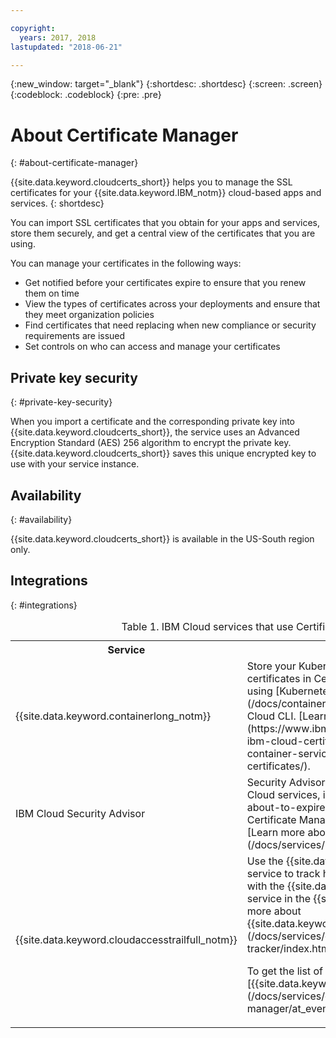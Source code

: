 ```yaml
---

copyright:
  years: 2017, 2018
lastupdated: "2018-06-21"

---
```

{:new_window: target="_blank"}
{:shortdesc: .shortdesc}
{:screen: .screen}
{:codeblock: .codeblock}
{:pre: .pre}

# About Certificate Manager
{: #about-certificate-manager}

{{site.data.keyword.cloudcerts_short}} helps you to manage the SSL certificates for your {{site.data.keyword.IBM_notm}} cloud-based apps and services.
{: shortdesc}

You can import SSL certificates that you obtain for your apps and services, store them securely, and get a central view of the certificates that you are using.

You can manage your certificates in the following ways:

* Get notified before your certificates expire to ensure that you renew them on time
* View the types of certificates across your deployments and ensure that they meet organization policies
* Find certificates that need replacing when new compliance or security requirements are issued
* Set controls on who can access and manage your certificates

## Private key security
{: #private-key-security}

When you import a certificate and the corresponding private key into {{site.data.keyword.cloudcerts_short}}, the service uses an Advanced Encryption Standard (AES) 256 algorithm to encrypt the private key. {{site.data.keyword.cloudcerts_short}} saves this unique encrypted key to use with your service instance.

## Availability
{: #availability}

{{site.data.keyword.cloudcerts_short}} is available in the US-South region only.

## Integrations
{: #integrations}
<table>
<caption> Table 1. IBM Cloud services that use Certificate Manager</caption>
  <tr>
    <th> Service </th>
    <th> Description </th>
  </tr>
  <tr>
    <td>{{site.data.keyword.containerlong_notm}}</td>
    <td>Store your Kubernetes cluster custom domain certificates in Certificate Manager, then deploy them using [Kubernetes Service plug-in commands](/docs/containers/cs_cli_reference.html) for the IBM Cloud CLI. [Learn more about this integration](https://www.ibm.com/blogs/bluemix/2018/01/use-ibm-cloud-certificate-manager-ibm-cloud-container-service-deploy-custom-domain-tls-certificates/).</td>
  </tr>
  <tr>
    <td>IBM Cloud Security Advisor</td>
    <td>Security Advisor centralizes the insights of IBM Cloud services, including indication of expired and about-to-expire certificates in instances of Certificate Manager in your IBM Cloud account. [Learn more about Security Advisor](/docs/services/security-advisor/index.html#index)</td>
  </tr><tr>
    <td>{{site.data.keyword.cloudaccesstrailfull_notm}}</td>
    <td>Use the {{site.data.keyword.cloudaccesstrailfull}} service to track how users and applications interact with the {{site.data.keyword.cloudcerts_long}} service in the {{site.data.keyword.Bluemix}}.  [Learn more about {{site.data.keyword.cloudaccesstrailshort}} ](/docs/services/cloud-activity-tracker/index.html#getting-started-with-cla). 
    <p>To get the list of actions that generate an event, see [{{site.data.keyword.cloudaccesstrailshort}} events](/docs/services/certificate-manager/at_events.html#at_events).</p></td>
  </tr>
</table>
